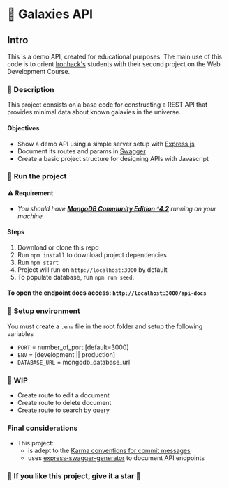 # :milky_way: Galaxies API

## Intro

This is a demo API, created for educational purposes. The main use of this code is to orient [Ironhack's](https://www.ironhack.com/br?utm_source=mateus_felix_github&utm_medium=github_readme&utm_campaign=ironhack_alumni_projects) students with their second project on the Web Development Course.

### :memo: Description

This project consists on a base code for constructing a REST API that provides minimal data about known galaxies in the universe.

#### Objectives

- Show a demo API using a simple server setup with [Express.js](https://expressjs.com/)
- Document its routes and params in [Swagger](https://swagger.io/)
- Create a basic project structure for designing APIs with Javascript

### :rocket: **Run the project**

#### :warning: Requirement

- _You should have **[MongoDB Community Edition ^4.2](https://docs.mongodb.com/manual/installation/#mongodb-community-edition-installation-tutorials)** running on your machine_

#### Steps

1. Download or clone this repo
2. Run `npm install` to download project dependencies
3. Run `npm start`
4. Project will run on `http://localhost:3000` by default
5. To populate database, run `npm run seed`.

#### To open the endpoint docs access: `http://localhost:3000/api-docs`

### :hammer: Setup environment

You must create a `.env` file in the root folder and setup the following variables

- `PORT` = number_of_port [default=3000]
- `ENV` = [development || production]
- `DATABASE_URL` = mongodb_database_url

### :construction: WIP

- Create route to edit a document
- Create route to delete document
- Create route to search by query

### Final considerations

- This project:
  - is adept to the [Karma conventions for commit messages](http://karma-runner.github.io/4.0/dev/git-commit-msg.html)
  - uses [express-swagger-generator](https://www.npmjs.com/package/express-swagger-generator) to document API endpoints

### :tada: If you like this project, **give it a star** :star2:

